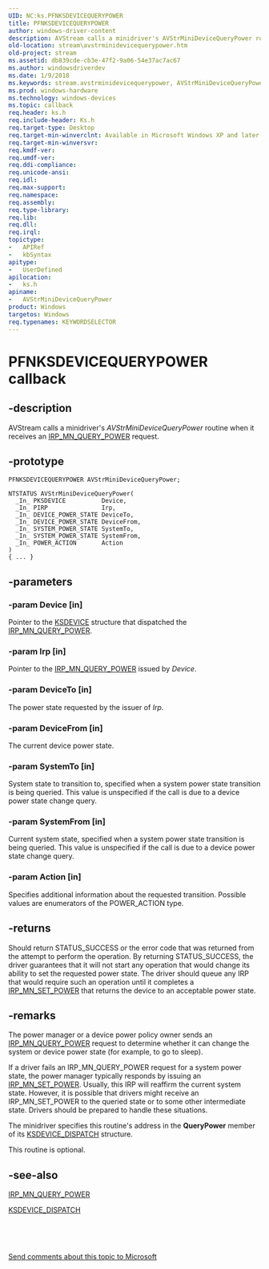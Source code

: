 ```yaml
---
UID: NC:ks.PFNKSDEVICEQUERYPOWER
title: PFNKSDEVICEQUERYPOWER
author: windows-driver-content
description: AVStream calls a minidriver's AVStrMiniDeviceQueryPower routine when it receives an IRP_MN_QUERY_POWER request.
old-location: stream\avstrminidevicequerypower.htm
old-project: stream
ms.assetid: db839cde-cb3e-47f2-9a06-54e37ac7ac67
ms.author: windowsdriverdev
ms.date: 1/9/2018
ms.keywords: stream.avstrminidevicequerypower, AVStrMiniDeviceQueryPower, AVStrMiniDeviceQueryPower routine [Streaming Media Devices], AVStrMiniDeviceQueryPower, PFNKSDEVICEQUERYPOWER, PFNKSDEVICEQUERYPOWER, ks/AVStrMiniDeviceQueryPower, avstclbk_47f0fecd-9906-4582-9f1d-bb80a469ffa6.xml
ms.prod: windows-hardware
ms.technology: windows-devices
ms.topic: callback
req.header: ks.h
req.include-header: Ks.h
req.target-type: Desktop
req.target-min-winverclnt: Available in Microsoft Windows XP and later operating systems and DirectX 8.0 and later DirectX versions.
req.target-min-winversvr: 
req.kmdf-ver: 
req.umdf-ver: 
req.ddi-compliance: 
req.unicode-ansi: 
req.idl: 
req.max-support: 
req.namespace: 
req.assembly: 
req.type-library: 
req.lib: 
req.dll: 
req.irql: 
topictype: 
-	APIRef
-	kbSyntax
apitype: 
-	UserDefined
apilocation: 
-	ks.h
apiname: 
-	AVStrMiniDeviceQueryPower
product: Windows
targetos: Windows
req.typenames: KEYWORDSELECTOR
---
```


# PFNKSDEVICEQUERYPOWER callback


## -description


AVStream calls a minidriver's <i>AVStrMiniDeviceQueryPower</i> routine when it receives an <a href="https://msdn.microsoft.com/library/windows/hardware/ff551699">IRP_MN_QUERY_POWER</a> request.


## -prototype


````
PFNKSDEVICEQUERYPOWER AVStrMiniDeviceQueryPower;

NTSTATUS AVStrMiniDeviceQueryPower(
  _In_ PKSDEVICE          Device,
  _In_ PIRP               Irp,
  _In_ DEVICE_POWER_STATE DeviceTo,
  _In_ DEVICE_POWER_STATE DeviceFrom,
  _In_ SYSTEM_POWER_STATE SystemTo,
  _In_ SYSTEM_POWER_STATE SystemFrom,
  _In_ POWER_ACTION       Action
)
{ ... }
````


## -parameters




### -param Device [in]

Pointer to the <a href="..\ks\ns-ks-_ksdevice.md">KSDEVICE</a> structure that dispatched the <a href="https://msdn.microsoft.com/library/windows/hardware/ff551699">IRP_MN_QUERY_POWER</a>.


### -param Irp [in]

Pointer to the <a href="https://msdn.microsoft.com/library/windows/hardware/ff551699">IRP_MN_QUERY_POWER</a> issued by <i>Device</i>.


### -param DeviceTo [in]

The power state requested by the issuer of <i>Irp</i>.


### -param DeviceFrom [in]

The current device power state.


### -param SystemTo [in]

System state to transition to, specified when a system power state transition is being queried. This value is unspecified if the call is due to a device power state change query.


### -param SystemFrom [in]

Current system state, specified when a system power state transition is being queried. This value is unspecified if the call is due to a device power state change query.


### -param Action [in]

Specifies additional information about the requested transition. Possible values are enumerators of the POWER_ACTION type.


## -returns


Should return STATUS_SUCCESS or the error code that was returned from the attempt to perform the operation. By returning STATUS_SUCCESS, the driver guarantees that it will not start any operation that would change its ability to set the requested power state. The driver should queue any IRP that would require such an operation until it completes a <a href="https://msdn.microsoft.com/library/windows/hardware/ff551744">IRP_MN_SET_POWER</a> that returns the device to an acceptable power state.



## -remarks


The power manager or a device power policy owner sends an <a href="https://msdn.microsoft.com/library/windows/hardware/ff551699">IRP_MN_QUERY_POWER</a> request to determine whether it can change the system or device power state (for example, to go to sleep).

If a driver fails an IRP_MN_QUERY_POWER request for a system power state, the power manager typically responds by issuing an <a href="https://msdn.microsoft.com/library/windows/hardware/ff551744">IRP_MN_SET_POWER</a>. Usually, this IRP will reaffirm the current system state. However, it is possible that drivers might receive an IRP_MN_SET_POWER to the queried state or to some other intermediate state. Drivers should be prepared to handle these situations.

The minidriver specifies this routine's address in the <b>QueryPower</b> member of its <a href="..\ks\ns-ks-_ksdevice_dispatch.md">KSDEVICE_DISPATCH</a> structure.

This routine is optional.



## -see-also

<a href="https://msdn.microsoft.com/library/windows/hardware/ff551699">IRP_MN_QUERY_POWER</a>

<a href="..\ks\ns-ks-_ksdevice_dispatch.md">KSDEVICE_DISPATCH</a>

 

 

<a href="mailto:wsddocfb@microsoft.com?subject=Documentation%20feedback [stream\stream]:%20PFNKSDEVICEQUERYPOWER routine%20 RELEASE:%20(1/9/2018)&amp;body=%0A%0APRIVACY STATEMENT%0A%0AWe use your feedback to improve the documentation. We don't use your email address for any other purpose, and we'll remove your email address from our system after the issue that you're reporting is fixed. While we're working to fix this issue, we might send you an email message to ask for more info. Later, we might also send you an email message to let you know that we've addressed your feedback.%0A%0AFor more info about Microsoft's privacy policy, see http://privacy.microsoft.com/en-us/default.aspx." title="Send comments about this topic to Microsoft">Send comments about this topic to Microsoft</a>

